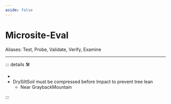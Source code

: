 ```yaml
---
aside: false
---
```

# Microsite-Eval

Aliases: Test, Probe, Validate, Verify, Examine

---

<!-- =================================================== -->
<!-- =================================================== -->
<!-- =================================================== -->
<!-- =================================================== -->
<!-- =================================================== -->
::: details 🛠

-
- DrySiltSoil must be compressed before Impact to prevent tree lean
    - Near GraybackMountain

:::
